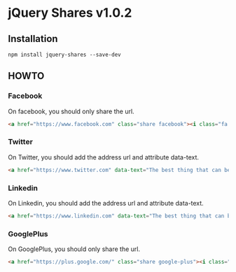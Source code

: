 # jQuery Shares v1.0.2

## Installation

```
npm install jquery-shares --save-dev
```


## HOWTO

### Facebook
On facebook, you should only share the url.

```html
<a href="https://www.facebook.com" class="share facebook"><i class="fa fa-facebook"></i></a>
```

### Twitter
On Twitter, you should add the address url and attribute data-text.

```html
<a href="https://www.twitter.com" data-text="The best thing that can be shared is knowledge." class="share twitter"><i class="fa fa-twitter"></i></a>
```

### Linkedin
On Linkedin, you should add the address url and attribute data-text.

```html
<a href="https://www.linkedin.com" data-text="The best thing that can be shared is knowledge." class="share linkedin"><i class="fa fa-linkedin"></i></a>
```

### GooglePlus
On GooglePlus, you should only share the url.

```html
<a href="https://plus.google.com/" class="share google-plus"><i class="fa fa-google-plus"></i></a>
```
